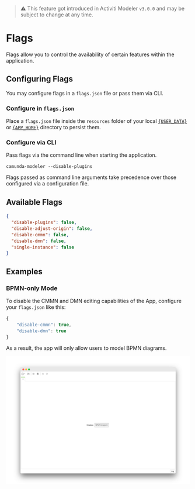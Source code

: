 > :warning: This feature got introduced in Activiti Modeler `v3.0.0` and may be subject to change at any time.


# Flags

Flags allow you to control the availability of certain features within the application.


## Configuring Flags

You may configure flags in a `flags.json` file or pass them via CLI.

### Configure in `flags.json`

Place a `flags.json` file inside the `resources` folder of your local [`{USER_DATA}`](../search-paths#user-data-directory) or [`{APP_HOME}`](../search-paths#application-home-directory) directory to persist them.

### Configure via CLI

Pass flags via the command line when starting the application. 

```
camunda-modeler --disable-plugins
```

Flags passed as command line arguments take precedence over those configured via a configuration file.


## Available Flags

```json
{
  "disable-plugins": false,
  "disable-adjust-origin": false,
  "disable-cmmn": false,
  "disable-dmn": false,
  "single-instance": false
}
```


## Examples

### BPMN-only Mode

To disable the CMMN and DMN editing capabilities of the App, configure your `flags.json` like this:

```js
{
    "disable-cmmn": true,
    "disable-dmn": true
}
```

As a result, the app will only allow users to model BPMN diagrams.

![BPMN only mode](./bpmn-only.png)
